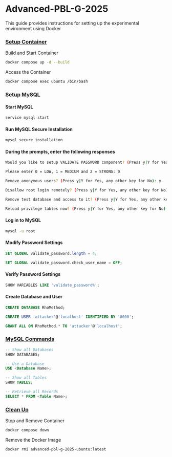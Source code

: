 # Advanced-PBL-G-2025

This guide provides instructions for setting up the experimental environment using Docker

### <u>Setup Container</u>

Build and Start Container
```sh
docker compose up -d --build
```

Access the Container
```sh
docker compose exec ubuntu /bin/bash
```

### <u>Setup MySQL</u>

#### Start MySQL
```sh
service mysql start
```

#### Run MySQL Secure Installation
```sh
mysql_secure_installation
```

#### During the prompts, enter the following responses
```sh
Would you like to setup VALIDATE PASSWORD component? (Press y|Y for Yes, any other key for No): y

Please enter 0 = LOW, 1 = MEDIUM and 2 = STRONG: 0

Remove anonymous users? (Press y|Y for Yes, any other key for No): y

Disallow root login remotely? (Press y|Y for Yes, any other key for No): y

Remove test database and access to it? (Press y|Y for Yes, any other key for No): y

Reload privilege tables now? (Press y|Y for Yes, any other key for No): y
```

#### Log in to MySQL
```sh
mysql -u root
```

#### Modify Password Settings
```sql
SET GLOBAL validate_password.length = 4;

SET GLOBAL validate_password.check_user_name = OFF;
```

#### Verify Password Settings
```sql
SHOW VARIABLES LIKE 'validate_password%';
```

#### Create Database and User
```sql
CREATE DATABASE RhoMethod;

CREATE USER 'attacker'@'localhost' IDENTIFIED BY '0000';

GRANT ALL ON RhoMethod.* TO 'attacker'@'localhost';
```

### <u>MySQL Commands</u>
```sql
-- Show all Databases
SHOW DATABASES;

-- Use a Database
USE <Database Name>;

-- Show all Tables
SHOW TABLES;

-- Retrieve all Records
SELECT * FROM <Table Name>;
```

### <u>Clean Up</u>
Stop and Remove Container
```sh
docker compose down
```

Remove the Docker Image
```sh
docker rmi advanced-pbl-g-2025-ubuntu:latest
```
